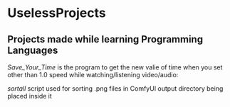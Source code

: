 # UselessProjects

## Projects made while learning Programming Languages


*Save_Your_Time* is the program to get the new valie of time when you set other than 1.0 speed while watching/listening video/audio:
    
*sortall* script used for sorting .png files in ComfyUI output directory being placed inside it
  
 
